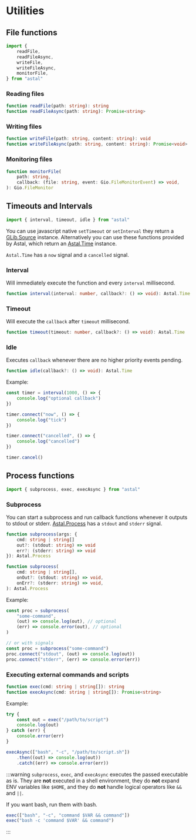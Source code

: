 # Utilities

## File functions

```ts
import {
    readFile,
    readFileAsync,
    writeFile,
    writeFileAsync,
    monitorFile,
} from "astal"
```

### Reading files

```ts
function readFile(path: string): string
function readFileAsync(path: string): Promise<string>
```

### Writing files

```ts
function writeFile(path: string, content: string): void
function writeFileAsync(path: string, content: string): Promise<void>
```

### Monitoring files

```ts
function monitorFile(
    path: string,
    callback: (file: string, event: Gio.FileMonitorEvent) => void,
): Gio.FileMonitor
```

## Timeouts and Intervals

```ts
import { interval, timeout, idle } from "astal"
```

You can use javascript native `setTimeout` or `setInterval`
they return a [GLib.Source](https://docs.gtk.org/glib/struct.Source.html) instance.
Alternatively you can use these functions provided by Astal,
which return an [Astal.Time](https://aylur.github.io/libastal/io/class.Time.html) instance.

`Astal.Time` has a `now` signal and a `cancelled` signal.

### Interval

Will immediately execute the function and every `interval` millisecond.

```ts
function interval(interval: number, callback?: () => void): Astal.Time
```

### Timeout

Will execute the `callback` after `timeout` millisecond.

```ts
function timeout(timeout: number, callback?: () => void): Astal.Time
```

### Idle

Executes `callback` whenever there are no higher priority events pending.

```ts
function idle(callback?: () => void): Astal.Time
```

Example:

```ts
const timer = interval(1000, () => {
    console.log("optional callback")
})

timer.connect("now", () => {
    console.log("tick")
})

timer.connect("cancelled", () => {
    console.log("cancelled")
})

timer.cancel()
```

## Process functions

```ts
import { subprocess, exec, execAsync } from "astal"
```

### Subprocess

You can start a subprocess and run callback functions whenever it outputs to
stdout or stderr. [Astal.Process](https://aylur.github.io/libastal/io/class.Process.html) has a `stdout` and `stderr` signal.

```ts
function subprocess(args: {
    cmd: string | string[]
    out?: (stdout: string) => void
    err?: (stderr: string) => void
}): Astal.Process

function subprocess(
    cmd: string | string[],
    onOut?: (stdout: string) => void,
    onErr?: (stderr: string) => void,
): Astal.Process
```

Example:

```ts
const proc = subprocess(
    "some-command",
    (out) => console.log(out), // optional
    (err) => console.error(out), // optional
)

// or with signals
const proc = subprocess("some-command")
proc.connect("stdout", (out) => console.log(out))
proc.connect("stderr", (err) => console.error(err))
```

### Executing external commands and scripts

```ts
function exec(cmd: string | string[]): string
function execAsync(cmd: string | string[]): Promise<string>
```

Example:

```ts
try {
    const out = exec("/path/to/script")
    console.log(out)
} catch (err) {
    console.error(err)
}

execAsync(["bash", "-c", "/path/to/script.sh"])
    .then((out) => console.log(out))
    .catch((err) => console.error(err))
```

:::warning
`subprocess`, `exec`, and `execAsync` executes the passed executable as is.
They are **not** executed in a shell environment,
they do **not** expand ENV variables like `$HOME`,
and they do **not** handle logical operators like `&&` and `||`.

If you want bash, run them with bash.

```ts
exec(["bash", "-c", "command $VAR && command"])
exec("bash -c 'command $VAR' && command")
```

:::
